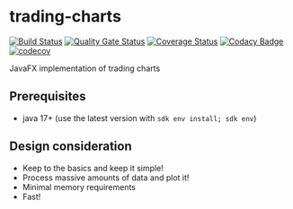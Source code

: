 # trading-charts
[![Build Status](https://travis-ci.org/thomashan/trading-charts.svg?branch=master)](https://travis-ci.org/thomashan/trading-charts)
[![Quality Gate Status](https://sonarcloud.io/api/project_badges/measure?project=thomashan_trading-charts&metric=alert_status)](https://sonarcloud.io/dashboard?id=thomashan_trading-charts)
[![Coverage Status](https://coveralls.io/repos/github/thomashan/trading-charts/badge.svg?branch=master)](https://coveralls.io/github/thomashan/trading-charts?branch=master)
[![Codacy Badge](https://app.codacy.com/project/badge/Grade/168d03a6f3b749908d62afdb9ccc8216)](https://www.codacy.com/manual/thomashan/trading-charts/dashboard?utm_source=github.com&amp;utm_medium=referral&amp;utm_content=thomashan/trading-charts&amp;utm_campaign=Badge_Grade)
[![codecov](https://codecov.io/gh/thomashan/trading-charts/branch/master/graph/badge.svg)](https://codecov.io/gh/thomashan/trading-charts)


JavaFX implementation of trading charts

## Prerequisites
* java 17+ (use the latest version with `sdk env install; sdk env`)

## Design consideration
* Keep to the basics and keep it simple!
* Process massive amounts of data and plot it!
* Minimal memory requirements
* Fast!

